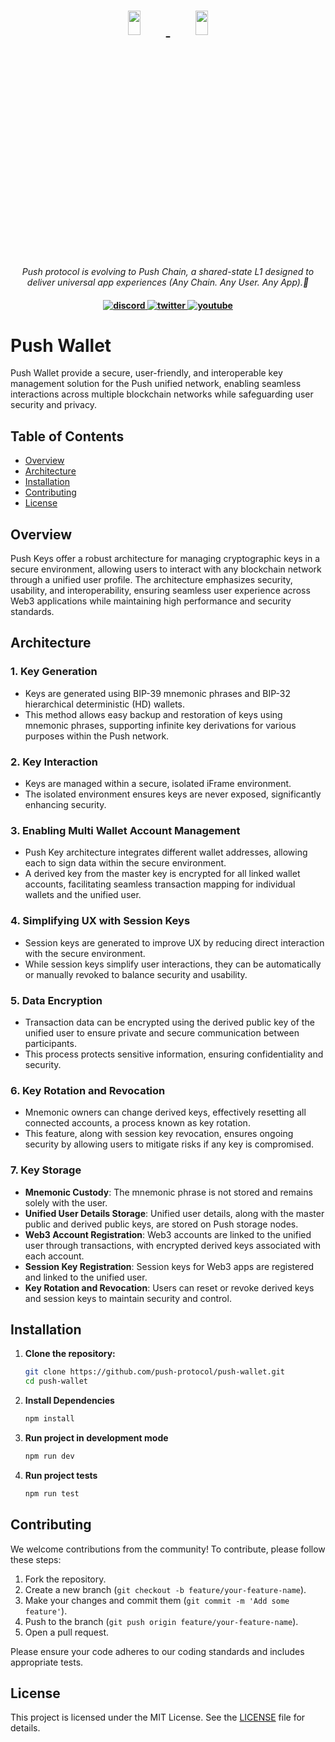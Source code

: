 <h1 align="center">
    <a href="https://push.org/#gh-light-mode-only">
    <img width='20%' height='10%' src="https://res.cloudinary.com/drdjegqln/image/upload/v1686227557/Push-Logo-Standard-Dark_xap7z5.png">
    </a>
    <a href="https://push.org/#gh-dark-mode-only">
    <img width='20%' height='10%' src="https://res.cloudinary.com/drdjegqln/image/upload/v1686227558/Push-Logo-Standard-White_dlvapc.png">
    </a>
</h1>

<p align="center">
  <i align="center">Push protocol is evolving to Push Chain, a shared-state L1 designed to deliver universal app experiences (Any Chain. Any User. Any App).🚀</i>
</p>

<h4 align="center">

  <a href="https://discord.com/invite/pushprotocol">
    <img src="https://img.shields.io/badge/discord-7289da.svg?style=flat-square" alt="discord">
  </a>
  <a href="https://twitter.com/pushprotocol">
    <img src="https://img.shields.io/badge/twitter-18a1d6.svg?style=flat-square" alt="twitter">
  </a>
  <a href="https://www.youtube.com/@pushprotocol">
    <img src="https://img.shields.io/badge/youtube-d95652.svg?style=flat-square&" alt="youtube">
  </a>
</h4>

# Push Wallet

Push Wallet provide a secure, user-friendly, and interoperable key management solution for the Push unified network, enabling seamless interactions across multiple blockchain networks while safeguarding user security and privacy.

## Table of Contents

- [Overview](#overview)
- [Architecture](#architecture)
- [Installation](#installation)
- [Contributing](#contributing)
- [License](#license)

## Overview

Push Keys offer a robust architecture for managing cryptographic keys in a secure environment, allowing users to interact with any blockchain network through a unified user profile. The architecture emphasizes security, usability, and interoperability, ensuring seamless user experience across Web3 applications while maintaining high performance and security standards.

## Architecture

### 1. **Key Generation**

- Keys are generated using BIP-39 mnemonic phrases and BIP-32 hierarchical deterministic (HD) wallets.
- This method allows easy backup and restoration of keys using mnemonic phrases, supporting infinite key derivations for various purposes within the Push network.

### 2. **Key Interaction**

- Keys are managed within a secure, isolated iFrame environment.
- The isolated environment ensures keys are never exposed, significantly enhancing security.

### 3. **Enabling Multi Wallet Account Management**

- Push Key architecture integrates different wallet addresses, allowing each to sign data within the secure environment.
- A derived key from the master key is encrypted for all linked wallet accounts, facilitating seamless transaction mapping for individual wallets and the unified user.

### 4. **Simplifying UX with Session Keys**

- Session keys are generated to improve UX by reducing direct interaction with the secure environment.
- While session keys simplify user interactions, they can be automatically or manually revoked to balance security and usability.

### 5. **Data Encryption**

- Transaction data can be encrypted using the derived public key of the unified user to ensure private and secure communication between participants.
- This process protects sensitive information, ensuring confidentiality and security.

### 6. **Key Rotation and Revocation**

- Mnemonic owners can change derived keys, effectively resetting all connected accounts, a process known as key rotation.
- This feature, along with session key revocation, ensures ongoing security by allowing users to mitigate risks if any key is compromised.

### 7. **Key Storage**

- **Mnemonic Custody**: The mnemonic phrase is not stored and remains solely with the user.
- **Unified User Details Storage**: Unified user details, along with the master public and derived public keys, are stored on Push storage nodes.
- **Web3 Account Registration**: Web3 accounts are linked to the unified user through transactions, with encrypted derived keys associated with each account.
- **Session Key Registration**: Session keys for Web3 apps are registered and linked to the unified user.
- **Key Rotation and Revocation**: Users can reset or revoke derived keys and session keys to maintain security and control.

## Installation

1. **Clone the repository:**

   ```bash
   git clone https://github.com/push-protocol/push-wallet.git
   cd push-wallet
   ```

2. **Install Dependencies**

   ```bash
   npm install
   ```

3. **Run project in development mode**

   ```bash
   npm run dev
   ```

4. **Run project tests**

   ```bash
   npm run test
   ```

## Contributing

We welcome contributions from the community! To contribute, please follow these steps:

1. Fork the repository.
2. Create a new branch (`git checkout -b feature/your-feature-name`).
3. Make your changes and commit them (`git commit -m 'Add some feature'`).
4. Push to the branch (`git push origin feature/your-feature-name`).
5. Open a pull request.

Please ensure your code adheres to our coding standards and includes appropriate tests.

## License

This project is licensed under the MIT License. See the [LICENSE](LICENSE) file for details.
